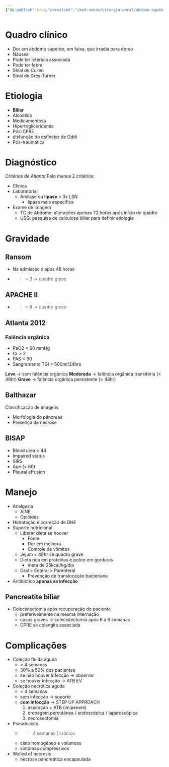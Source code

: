 ```yaml
---
{"dg-publish":true,"permalink":"/med-notas/cirurgia-geral/abdome-agudo-inflamatorio/pancreatite/"}
---
```



# Quadro clínico
- Dor em abdome superior, em faixa, que irradia para dorso
- Náusea
- Pode ter icterícia associada
- Pode ter febre
- SInal de Cullen
- Sinal de Grey-Turner

# Etiologia
- **Biliar**
- Alcoolica
- Medicamentosa
- Hipertrigliceridemia
- Pós-CPRE
- disfunção do esfíncter de Oddi
- Pós-traumática

# Diagnóstico
*Critérios de Atlanta*
Pelo menos 2 critérios:
- Clínica
- Laboratorial
	- Amilase ou **lipase** > 3x LSN
		- lipase mais específica
- Exame de Imagem
	- TC de Abdome: alterações apenas 72 horas após início do quadro
	- USG: pesquisa de calculose biliar para definir etiologia

# Gravidade
## Ransom
- Na admissão x após 48 horas
- >= 3 -> quadro grave

## APACHE II
- >= 8 -> quadro grave

## Atlanta 2012
### Falência orgânica
- PaO2 < 60 mmHg
- Cr > 2
- PAS < 90
- Sangramento TGI > 500ml/24hrs

**Leve** -> sem falência orgânica
**Moderada** -> falência orgânica transitória (< 48hr)
**Grave** -> falência orgânica persistente (> 48hr)
## Balthazar
Classificação de imagens
- Morfologia do pâncreas
- Presença de necrose
## BISAP
- Blood urea > 44
- Impaired status
- SIRS
- Age (> 60)
- Pleural effusion

# Manejo
- Analgesia
	- AINE
	- Opióides
- Hidratação e correção de DHE
- Suporte nutricional
	- Liberar dieta se houver
		- Fome
		- Dor em melhora
		- Controle de vômitos
	- Jejum < 48hr se quadro grave
	- Dieta rica em proteínas e pobre em gorduras
		- meta de 25kcal/kg/dia
	- Oral > Enteral > Parenteral
		- Prevenção de translocação bacteriana
- Antibiótico **apenas se infecção**

## Pancreatite biliar
- Colecistectomia após recuperação do paciente
	- preferivelmente na mesma internação
	- casos graves -> colecistectomia após 6 a 8 semanas
	- CPRE se colangite associada

# Complicações
- Coleção fluida aguda
	- < 4 semanas
	- 30% a 50% dos pacientes
	- se não houver infecção -> observar
	- se houver infecção -> ATB EV
- Coleção necrótica aguda
	- < 4 semanas
	- sem infecção -> suporte
	- **com infecção** -> STEP UP APPROACH
		1. aspiração + ATB (imipenem)
		2. drenagem percutânea / endoscópica / laparoscópica
		3. necrosectomia
- Pseudocisto
	- > 4 semanas | crônico
	- cisto homogêneo e volumoso
	- sintomas compressivos
- Walled of necrosis
	- necrose pancreática encapsulada
